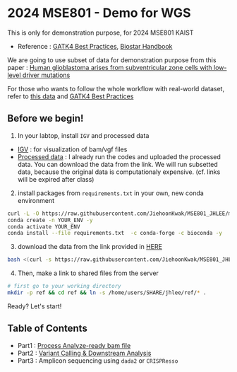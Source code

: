 # 2024 MSE801 - Demo for WGS
This is only for demonstration purpose, for 2024 MSE801 KAIST  
- Reference : [GATK4 Best Practices](https://gatk.broadinstitute.org/hc/en-us), [Biostar Handbook](https://www.biostarhandbook.com/)  

We are going to use subset of data for demonstration purpose from this paper : [Human glioblastoma arises from subventricular zone cells with low-level driver mutations](https://www.nature.com/articles/s41586-018-0389-3)  

For those who wants to follow the whole workflow with real-world dataset, refer to [this data](docs/whole_setup.md) and [GATK4 Best Practices](https://gatk.broadinstitute.org/hc/en-us)


## Before we begin!
1. In your labtop, install `IGV` and processed data
- [IGV](https://software.broadinstitute.org/software/igv/download) : for visualization of bam/vgf files
- [Processed data](https://jjhouse0722.myds.me/d/s/10ggaQvSdhQD2p29cjTx2AOMUrH3JAMR/tD6gUmmP8Wk2LVpzuOqHYzgLMwak1XM--Or1g2xTnxgs) : I already run the codes and uploaded the processed data. You can download the data from the link. We will run subsetted data, because the original data is computationaly expensive. (cf. links will be expired after class)

2. install packages from `requirements.txt` in your own, new conda environment
```bash
curl -L -O https://raw.githubusercontent.com/JiehoonKwak/MSE801_JHLEE/main/requirements.txt
conda create -n YOUR_ENV -y
conda activate YOUR_ENV
conda install --file requirements.txt  -c conda-forge -c bioconda -y
```

3. download the data from the link provided in [HERE](docs/demo_setup.md)
```bash
bash <(curl -s https://raw.githubusercontent.com/JiehoonKwak/MSE801_JHLEE/main/download_demo.sh)
```

4. Then, make a link to shared files from the server
```bash
# first go to your working directory
mkdir -p ref && cd ref && ln -s /home/users/SHARE/jhlee/ref/* .
```
  
Ready? Let's start!  


## Table of Contents
- Part1 : [Process Analyze-ready bam file](docs/1_pp.md)
- Part2 : [Variant Calling & Downstream Analysis](docs/2_vc.md)
- Part3 : Amplicon sequencing using `dada2` or `CRISPResso`

